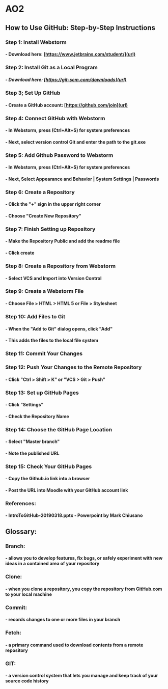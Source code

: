 # AO2

## How to Use GitHub: Step-by-Step Instructions 

### Step 1: Install Webstorm 
#### - Download here: [https://www.jetbrains.com/student/](url)

### Step 2: Install Git as a Local Program
##### - Download here: [https://git-scm.com/downloads](url)

### Step 3; Set Up GitHub 
#### - Create a GitHub account: [https://github.com/join](url)

### Step 4: Connect GitHub with Webstorm 
#### - In Webstorm, press (Ctrl+Alt+S) for system preferences 
#### - Next, select version control Git and enter the path to the git.exe 

### Step 5: Add Github Password to Webstorm 
#### - In Webstorm, press (Ctrl+Alt+S) for system preferences
#### - Next, Select Appearance and Behavior | System Settings | Passwords 

### Step 6: Create a Repository 
#### - Click the "+" sign in the upper right corner 
#### - Choose "Create New Repository" 

### Step 7: Finish Setting up Repository 
#### - Make the Repository Public and add the readme file 
#### - Click create 

### Step 8: Create a Repository from Webstorm 
#### - Select VCS and Import into Version Control 

### Step 9: Create a Webstorm File
#### - Choose File > HTML > HTML 5 or File > Stylesheet

### Step 10: Add Files to Git
#### - When the "Add to Git" dialog opens, click "Add"
#### - This adds the files to the local file system 

### Step 11: Commit Your Changes 

### Step 12: Push Your Changes to the Remote Repository 
#### - Click "Ctrl > Shift > K" or "VCS > Git > Push"

### Step 13: Set up GitHub Pages
#### - Click "Settings" 
#### - Check the Repository Name 

### Step 14: Choose the GitHub Page Location 
#### - Select "Master branch" 
#### - Note the published URL 

### Step 15: Check Your GitHub Pages 
#### - Copy the Github.io link into a browser 
#### - Post the URL into Moodle with your GitHub account link 

### References: 
#### - IntroToGitHub-20190318.pptx - Powerpoint by Mark Chiusano


## Glossary: 

### **Branch**: 
#### - allows you to develop features, fix bugs, or safely experiment with new ideas in a contained area of your repository 

### **Clone**: 
#### - when you clone a repository, you copy the repository from GitHub.com to your local machine 

### **Commit**: 
#### - records changes to one or more files in your branch 

### **Fetch**: 
#### - a primary command used to download contents from a remote repository 

### **GIT**: 
#### - a version control system that lets you manage and keep track of your source code history 

